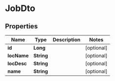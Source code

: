 

# JobDto


## Properties

| Name | Type | Description | Notes |
|------------ | ------------- | ------------- | -------------|
|**id** | **Long** |  |  [optional] |
|**locName** | **String** |  |  [optional] |
|**locDesc** | **String** |  |  [optional] |
|**name** | **String** |  |  [optional] |



